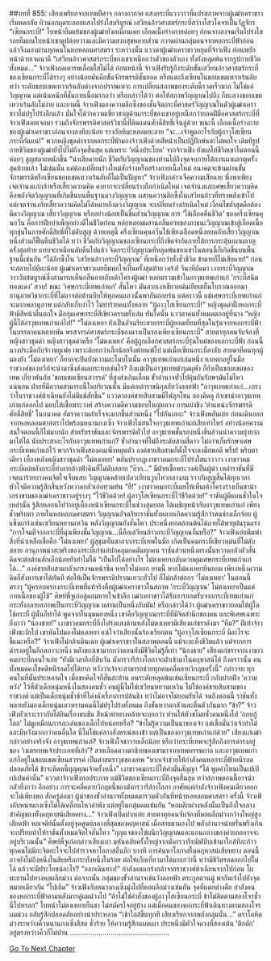 ##บทที่ 855: เสียงเพรียกจากเทพปีศาจ
กลางอากาศ
แสงกระบี่แวววาวที่แปรสภาพจากผู้เฒ่าเคราขาวเริ่มหดกลับ ผิวนอกผุดระลอกแสงโปร่งใสบริบูรณ์ เสวียนอ้าวศาสตร์กระบี่สว่างไสวโคจรเป็นวัฏจักร
“เซียนกระบี่!”
ใบหน้ายิ้มแย้มของผู้เฒ่ายังเหมือนเคย เลือดเนื้อร่างกายค่อยๆ อ่อนจางลงจนเริ่มโปร่งใส
รอยยิ้มบนใบหน้าเขาดูปล่อยวางและมีความสงบสุขหลายส่วน กวาดผ่านกลุ่มคนจากหอกระบี่ฟ้าก่อน แล้วจึงมองผ่านทุกคนในหอหลอมศาสตรา
ระหว่างนั้น แววตาผู้เฒ่าเคราขาวหยุดที่จ้าวเฟิง ก่อนพยักหน้าด้วยเจตนาดี
“เสวียนอ้าวศาสตร์กระบี่ของเขาเหนือกว่าตัวของตัวเอง ทั้งยังหลุดพ้นจากรูปกายชีวิตทั้งหมด...”
จ้าวเฟิงอดเคารพเลื่อมใสไม่ได้
ก่อนหน้านี้ จ้าวเฟิงรับรู้ถึงระดับขั้นเสวียนอ้าวศาสตร์กระบี่ของเซียนกระบี่ได้รางๆ อย่างน้อยมันคือขั้นจักรพรรดิชั้นยอด หรือแตะถึงเซียนในขอบเขตเทวาเร้นลับ
ทว่า ระดับขอบเขตเทวาเร้นลับต่างจากปราณเทวะ การเปลี่ยนสภาพของระดับนี้รวดเร็วมาก ไม่ใช่แค่วิญญาณ แต่เน้นหนักที่ชั้นกายเนื้อมากกว่า
หรือกล่าวได้ว่า ต่อให้สภาพวิญญาณไปถึง ก็ทะลวงขอบเขตเทวาเร้นลับไม่ง่าย
และยามนี้ จ้าวเฟิงมองความลึกซึ้งของชั้นจิตกระบี่ศาสตร์วิญญาณในตัวผู้เฒ่าเคราขาวไม่ปรุโปร่งอีกแล้ว
มั่นใจได้ว่าความเชี่ยวชาญด้านกระบี่ของเขาอยู่เหนือกว่ายอดฝีมือศาสตร์กระบี่ที่จ้าวเฟิงเคยเจอมา รวมถึงจักรพรรดิศาสตร์วิชานี้ที่ดินแดนศักดิ์สิทธิ์เจินอู่ด้วย
ขณะนี้ เลือดเนื้อร่างกายของผู้เฒ่าเคราขาวอ่อนจางลงทีละน้อย ราวกับหิมะหลอมละลาย
“จะ...เจ้าพูดอะไรกับผู้อาวุโสเซียนกระบี่กันแน่!”
พวกหญิงชุดดำจากหอกระบี่ฟ้ามองจ้าวเฟิงด้วยสีหน้าเป็นปฏิปักษ์และไม่พอใจ
เดิมทีรูปกายชีวิตของผู้เฒ่ายังไปไม่ถึงจุดสิ้นสุด
แต่เพราะ ‘หนึ่งประโยค’ จากจ้าวเฟิง ยังผลให้ชีวิตเขาในตอนนี้ค่อยๆ สูญสลายหนักขึ้น
“น่าเสียดายนัก ชีวิตกับวิญญาณของท่านไปถึงจุดจบภายใต้การเผาผลาญครั้งสุดท้ายแล้ว ไม่เช่นนั้น แค่ต้องเปลี่ยนร่างใหม่สักร่างหรือสร้างกายเนื้อใหม่ อนาคตจะข้ามผ่านขั้นจักรพรรดิหรือเซียนขอบเขตเทวาเร้นลับก็ไม่เป็นปัญหา”
จ้าวเฟิงกล่าวเจือความเสียดาย
พึ่งพาเพียงเจตจำนงแก่กล้าหรือเสี้ยวความคิด คงยากจะเปลี่ยนร่างถือกำเนิดใหม่
เจตจำนงและเศษเสี้ยวความคิด คือพลังจิตวิญญาณที่เกิดขึ้นบนพื้นฐานดวงวิญญาณ ผสานความลึกซึ้งในเสวียนอ้าวที่ทรงพลังเข้าไป
แต่เจตจำนงกับเสี้ยวความคิดไม่ได้หมายถึงดวงวิญญาณ
จะเปลี่ยนร่างกำเนิดใหม่ เงื่อนไขต่ำสุดคือต้องมีดวงวิญญาณ เสี้ยววิญญาณ หรืออย่างน้อยเป็นชิ้นส่วนวิญญาณ
การ ‘ใช้เลือดคืนชีวิต’ ของครึ่งเซียนคุนอวิ๋น คือการฝึกบำเพ็ญอย่างดีในชีวิตก่อน หล่อหลอมผสานกลิ่นอายของภาชนะวิญญาณเข้าสู่เลือดเนื้อทุกชุ่นในกายศักดิ์สิทธิ์ที่ไม่ดับสูญ
ด้วยเหตุนี้ ครึ่งเซียนคุนอวิ๋นใช้เพียงเลือดหนึ่งหยดกับเสี้ยววิญญาณหนึ่งส่วนก็ฟื้นคืนชีวิตได้
ทว่า ชีวิตกับวิญญาณของเซียนกระบี่ถึงขีดจำกัดภายใต้การกระตุ้นเผาผลาญครั้งสุดท้าย แทบจะเหมือนดับดิ้นไปแล้ว
จิตกระบี่วิญญาณที่หลุดพ้นของเขาในตอนนี้ก็เกิดขึ้นบนพื้นฐานนี้เช่นกัน
“ได้ลึกซึ้งใน ‘เสวียนอ้าวกระบี่วิญญาณ’ ที่เหนือกว่าทั้งชั่วชีวิต ข้าตายก็ไม่เสียดาย!”
ก่อนจะสลายไปทีละน้อย ผู้เฒ่าเคราขาวเผยยิ้มพอใจเป็นครั้งสุดท้าย
เคร้ง!
วินาทีถัดมา เงากระบี่วิญญาณวาววับสมบูรณ์ซึ่งสามารถเห็นกลิ่นอายกับเค้าโครงผู้เฒ่า หลอมรวมเข้าในอาวุธเทพเก่าแก่ ‘กระบี่สนิมทองแดง’
สวบ!
ขณะ ‘เศษกระบี่เทพเก่าแก่’ สั่นไหว มันลากเงาเขียวหม่นเยียบเย็นโบราณออกมา อานุภาพวิชากระบี่ที่ไม่อาจต่อต้านบีบให้ทุกคนแถวนั้นพากันถอยร่น
แต่คราวนี้ แม้เศษกระบี่เทพเก่าแก่จะมากพลานุภาพ แต่กลับเก็บงำไว้ ไม่ทำร้ายคนทั้งหลาย
“ผู้อาวุโสเซียนกระบี่!”
หญิงชุดดำฝั่งหอกระบี่ฟ้ามีสีหน้าตื่นตกใจ มือกุมเศษกระบี่สีเขียวครามทั้งเล่ม
ทันใดนั้น แววตาคนทั้งหมดตกอยู่ที่นาง
“หญิงผู้นี้ได้อาวุธเทพเก่าแก่ไป!”
“โม่ตงเหยา ยังเป็นอัจฉริยะสายกระบี่ผู้ยอดเยี่ยมที่สุดในรุ่นจากหอกระบี่ฟ้า ในบรรดาคนหลายพัน พรสวรรค์ศาสตร์กระบี่ของนางเป็นรองเพียงเซียนกระบี่”
สายตาทุกคนจับจ้องที่หญิงสาวชุดดำ
หญิงสาวชุดดำหรือ ‘โม่ตงเหยา’ คือผู้ถูกเลือกศาสตร์กระบี่รุ่นใหม่ของหอกระบี่ฟ้า
ก่อนนี้นางประมือกับจ้าวหยูเฟย เพราะด้อยกว่าเล็กน้อยจึงพ่ายแพ้ไป
แต่เมื่อเซียนกระบี่ลาลับ สายตาที่คนทุกผู้มองยัง ‘โม่ตงเหยา’ ก็ยากจะปิดบังความละโมบในนั้น
อาวุธเทพเก่าแก่เล่มหนึ่ง หากตกอยู่ในมือราชวงศ์ของทวีปจะนำมาซึ่งส่งผลกระทบเช่นไร?
ถึงแม้เป็นอาวุธเทพชำรุดผุพัง ก็ยังเป็นขอบเขตของเทพ เกี่ยวพันกับ ‘ขอบเขตเซียนสวรรค์’ ที่สูงส่งเกินเอื้อม
ขั้วอำนาจทั่วไปคุ้มกันรักษามันไม่ไหวแน่นอน
ฝ่ายที่มีความสามารถนี้ในบริเวณนั้น มีแค่เหล่าราชนิกุลกับวังลอยฟ้า
“อาวุธเทพเก่าแก่...เกรงว่าในราชวงศ์ต้าเฉียนยังไม่มีแม้สักชิ้น”
แววตาองค์ชายสิบสามมีไฟลุกโชน
ลองคิดดู ถ้าเขานำอาวุธเทพเก่าแก่ออกไป มอบให้เชื้อพระวงศ์ สร้างความดีความชอบใหญ่หลวง การแย่งชิง ‘ตำแหน่งจักรพรรดิศักดิ์สิทธิ์’ ในอนาคต อัตราความสำเร็จจะมากขึ้นส่วนหนึ่ง
“ไปกันเถอะ”
จ้าวเฟิงพลันเอ่ย ก่อนเดินออกจากหอหลอมศาสตราไปพร้อมหนานกงเซิ่ง
จ้าวเฟิงไม่สนใจอาวุธเทพเก่าแก่เสียเท่าไหร่
อย่างน้อยความสนใจตอนนี้ก็ไม่มากนัก
สำหรับราชันและจักรพรรดิทั่วไป อาวุธเทพชั้นรองหนึ่งชิ้นล้วนนำความยุ่งยากมาให้ได้ นับประสาอะไรกับอาวุธเทพเก่าแก่?
ขั้วอำนาจที่ไม่ถึงระดับสามสี่ดาว ไม่อาจเก็บรักษาเศษกระบี่เทพเก่าแก่ไว้
พวกจ้าวเฟิงสองคนเพิ่งหมุนตัว องค์ชายสิบสามก็ตั้งใจจะลงมือพอดี
พรึ่บ!
พริบตาเดียว เบื้องหลังหญิงสาวชุดดำ ‘โม่ตงเหยา’ พลันปรากฏเงาขาวคมกระบี่โปร่งใสแวววาว
เงาขาวคมกระบี่แผ่พลังกระบี่ทำลายล้างฟ้าดินที่ไม่ดับสลาย
“อ๊าก...”
มีฝ่ายเชื้อพระวงศ์เป็นผู้นำ เหล่าราชันที่มีเจตนาร้ายบางคนจิตใจเจ็บแสบ วิญญาณคล้ายเปลวเทียนวูบไหวกลางลม ราวกับสูญสิ้นได้ทุกเวลา หัวใจมีความรู้สึกสิ้นหวังหวาดกลัวเอ่อท่วมท้น
“ฮึ!”
เงาขาวคมกระบี่เผยให้เห็นเค้าโครงร่างเย็นชาน่าเกรงขามของเฒ่าเคราขาวอยู่รางๆ
“ไว้ชีวิตด้วย! ผู้อาวุโสเซียนกระบี่ไว้ชีวิตด้วย!”
ราชันผู้มีแผนชั่วในใจเหล่านั้น รู้สึกหลอนไปว่าอยู่เบื้องหน้าเซียนกระบี่ในช่วงสุดยอด ได้เผชิญหน้ากับอาวุธเทพเก่าแก่
เพียงชั่วพริบตา
ภายในหอหลอมศาสตรา วิญญาณอัจฉริยะราชันทั้งหลายเกิดความรู้สึกว่าตนช่างเล็กจ้อย
ผู้แข็งแกร่งเช่นเซวียนหยวนเหวิน พลังวิญญาณยังสั่นไหว ประหนึ่งยอดอ่อนต้นไม้ภายใต้พายุฝนรุนแรง
“การโจมตีจากกระบี่ที่มุ่งเพียงชั้นวิญญาณ...นี่คือเสวียนอ้าวกระบี่วิญญาณงั้นหรือ?”
จ้าวเฟิงเอ่ยพึมพำ
สิ่งที่น่าเหลือเชื่อคือ ‘โม่ตงเหยา’ ผู้สุขุมเย็นชาลากกระบี่เทพในมือ เกิดเป็นคมกระบี่เขียวหม่นที่ไม่ดับสลาย อานุภาพน่าสะพรึงของกระบี่เก่าแก่ปกคลุมกดดันทุกคน
ราชันส่วนหนึ่งตรงนั้นหวาดกลัวตัวสั่น คิดจะต่อต้านสักเล็กน้อยยังทำไม่ได้
“เป็นไปได้อย่างไร โม่ตงเหยากลับควบคุมเศษกระบี่เทพเก่าแก่ได้...”
องค์ชายสิบสามกลัวเกรงจนหน้าซีด หายใจไม่ออก
ยามนี้ หากโม่ตงเหยายินยอม เพียงหนึ่งความคิดก็สังหารเขาได้ทันที
ต่อให้เป็นจักรพรรดิปราณเทวะทั่วไป ก็ไม่กล้าต่อกร ‘โม่ตงเหยา’ ในตอนนี้ตรงๆ
“ผู้ครอบครองกระบี่เทพที่แท้จริงคือผู้เฒ่าเคราขาวในสภาพ ‘กระบี่วิญญาณ’ โม่ตงเหยาเป็นแค่กายเนื้อของผู้ใช้”
ศิษย์พี่จูเก๋อสูดลมหายใจเข้าลึก
เฒ่าเคราขาวได้รับการยอมรับจากกระบี่เทพเก่าแก่ กระทั่งกลายสภาพเป็นกระบี่วิญญาณ ผสานเป็นหนึ่งกับมัน!
หรือกล่าวได้ว่า ผู้เฒ่าเคราขาวยอมให้ผู้ใดใช้กระบี่ ผู้นั้นก็ทำได้
พูดจากในมุมมองหนึ่ง เขาคือวิญญาณกระบี่ที่มีจิตสำนึกของตน และพิเศษเฉพาะยิ่งกว่า
“น้องชาย!”
เงาขาวคมกระบี่กึ่งโปร่งแสงด้านหลังโม่ตงเหยามีเสียงแก่ชราดังมา
“หืม?”
ฝีเท้าจ้าวเฟิงชะงักไป
เขาหันไปมองโม่ตงเหยา แน่ใจว่าเสียงนั้นร้องเรียกตน
“ผู้อาวุโสเซียนกระบี่ มีอะไรจะชี้แนะหรือ?”
จ้าวเฟิงไม่กล้าเมินเฉย
ผู้เฒ่าเคราขาวในสภาพตอนนี้ แม้จะละทิ้งชีวิตแล้ว แต่จากการดำรงอยู่ในอีกสภาวะหนึ่ง พลังของเขามากกว่าตอนยังมีชีวิตไม่รู้กี่เท่า
“น้องชาย” เสียงแก่ชราจากเงาขาวคมกระบี่ถอนใจเอ่ย “ยังมีเวลาอีกยี่สิบวัน มังกรวารีล้างโลกาจะฝ่าเข้ามาในคฤหาสน์ได้ ถึงคราวนั้น คนทั้งหมดคงโชคดีหนีรอดไปได้ยาก หวังว่าเจ้าจะสามารถช่วยทุกคนคลี่คลายวิกฤตครั้งนี้”
กล่าวจบ
ทุกคนในที่นั้นประหลาดใจ เมื่อขบคิดใจก็สั่นสะท้าน
คนระดับหลุดพ้นเช่นเซียนกระบี่ กลับฝากฝัง ‘ความหวัง’ ไว้ที่ตัวเด็กหนุ่มหนึ่งในสองคนชั่ว
คนผู้นี้ไม่ใช่เซวียนหยวนเหวิน ไม่ใช่องค์ชายสิบสามของราชวงศ์ แต่เป็นเด็กหนุ่มชั่วช้าที่โด่งดังเรื่องการปล้นชิง
ทว่าไม่อาจไม่ยอมรับได้ จนถึงตอนนี้ ราชันทั้งหลายยังมองเด็กหนุ่มเลวทรามคนนี้ไม่ปรุโปร่งทั้งหมด ถึงขั้นหวาดกลัวและตื่นตัวกันมาก
“ข้า?”
จ้าวเฟิงหัวเราะราวกับได้ยินเรื่องขบขัน
สีหน้าท่าทางคล้ายจะบอกว่า ท่านให้หัวขโมยชั่วคนหนึ่งไป ‘กอบกู้โลก’ ไม่ดูเหมือนการละเล่นของเด็กไปหน่อยหรือ?
“ข้าไม่รู้ความเป็นมาของเจ้า แต่เชื่อมั่นว่าเจ้าทำได้ และมีหวังมากกว่าคนอื่นใด นี่ไม่ใช่แค่ลางสังหรณ์ของข้า แต่เป็นของอาวุธเทพเก่าแก่ด้วย”
เสียงแก่เฒ่ากล่าวอย่างจริงจัง
อาวุธเทพเก่าแก่?
จ้าวเฟิงใจชาวาบเล็กน้อย หรือว่ากระบี่เทพจะรู้สึกถึงการดำรงอยู่ของ ‘เนตรเทพเจ้าประเภทที่เก้า’?
สายเลือดดวงตาซ้ายของเขามาจากเทพบรรพกาล
และอาวุธเทพเก่าแก่ก็อยู่ในขอบเขตเซียนสวรรค์ เป็นศาสตราวุธของเทพ
“หากเจ้าช่วยให้กำลังคนหอกระบี่ฟ้าหนีรอดปลอดภัยได้ ข้าจะติดหนี้บุญคุณเจ้าครั้งหนึ่ง”
เงาขาวคมกระบี่ให้คำมั่นสัญญา
“ได้ พูดคำไหนเป็นเปเป้เปเปนคำนั้น”
แววตาจ้าวเฟิงทอประกาย แม้ชีวิตของเซียนกระบี่ถึงจุดสิ้นสุด ทว่าสภาพตอนนี้อาจน่ากลัวยิ่งกว่า
อีกอย่าง การจะคลี่คลายวิกฤตนี้ของมังกรวารีล้างโลกา อาศัยแค่กำลังจ้าวเฟิงคนเดียวออกจะไม่เพียงพอ
สักครู่ต่อมา
ผู้นำของขั้วอำนาจทั้งหมดมารวมตัวกันที่หน้าหอหลอมศาสตรา
ครั้งนี้ จ้าวเฟิงกับหนานกงเซิ่งไม่ได้เคลื่อนไหวลำพัง แต่อยู่ในกลุ่มคนเช่นกัน
“หอผลึกม่วงหลังนั้นเป็นถึงใจกลางสำคัญของทั้งคฤหาสน์เสียหยาง...”
จ้าวเฟิงเปิดปากเอ่ย
สายตาทุกคนจับจ้องที่หอผลึกม่วงกว้างใหญ่สูงเสียดฟ้า
หอเจดีย์นั้นตั้งอยู่จุดศูนย์กลางที่สุดของคฤหาสน์ เมื่อสายตามองไป พลังอำนาจน่าพรั่นพรึงเกินจะเปรียบทำให้ราชันทั้งหมดจิตใจสั่นไหว
“กุญแจของโซ่ผนึกวิญญาณและแกนกลางของค่ายกลอาจจะอยู่บริเวณนั้น”
ศิษย์พี่จูเก๋อกล่าวเสียงเบา
มหันตภัยครั้งใหญ่จากมังกรวารีทมิฬบีบเข้ามาใกล้ทีละก้าว ทุกคนไม่มีกะจิตกะใจจะไปสำรวจหาโอกาสอื่นอีก
บางที การค้นหาโอกาสในคฤหาสน์เสียหยาง ตอนนี้อาจยังไม่ถึงหนึ่งในสิบหรือกระทั่งหนึ่งในร้อย
ต่อให้เก็บเกี่ยวมาได้มากกว่านี้ ทว่ามีชีวิตรอดออกไปไม่ได้ แล้วจะมีประโยชน์อะไร?
“ออกเดินทาง!”
กำลังคนแกร่งกล้าจากราชวงศ์ต้าเฉียนจากไปก่อน โผทะยานไปทางหอผลึกม่วง
ต่อจากนั้น กลุ่มของขั้วอำนาจเช่นวังลอยฟ้า ตระกูลตวนมู่ พากันเร่งไปยังจุดหมายเดียวกัน
“ไปเถิด”
จ้าวเฟิงกับหนางกงเซิ่งมุ่งไปที่หอผลึกม่วงเช่นกัน
จุดที่แตกต่างคือ กำลังคนของหอกระบี่ฟ้าตามหลังมารคู่ผมม่วงไป
“ถ้าไม่ใช่คำสั่งของผู้อาวุโสเซียนกระบี่ ข้าไม่ติดตามสองโจรชั่วนี่ไปหรอก”
ใบหน้าโม่ตงเหยาเย็นชา ไม่สมัครใจอยู่บ้าง
แต่เมื่อคนของหอกระบี่ฟ้าเดินทางตามสองโจรผมม่วง กลับรู้สึกปลอดภัยอย่างน่าประหลาด
“เข้าใกล้ขึ้นทุกที เสียงเรียกจากพลังกลุ่มนั้น...”
ตราโลหิตม่วงระหว่างคิ้วหนานกงเซิ่งสีสด ชั่วร้าย ให้ความรู้สึกแผดเผา ประหนึ่งมีหัวใจดวงที่สองเต้น ‘ตึกตัก’ อยู่ตรงหว่างคิ้วก็ไม่ปาน
.................................................


[Go To Next Chapter]( ./93.md)
